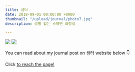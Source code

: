```yaml
---
title: 샘터
date: 2018-09-01 00:00:00 +0000
thumbnail: "/upload/journal/photo7.jpg"
description: 성별 없는 스웨덴 화장실

---
```



![](/upload/journal/photo3.jpg)
![](/upload/journal/photo4.jpg)


You can read about my journal post on 샘터 website below 👇

<object data="http://the-edit.co.kr/38823" type="text/html" width=100% height="700px">
  <p> Click  <a href="http://the-edit.co.kr/38823"> to reach the page!</a></p>
</object>